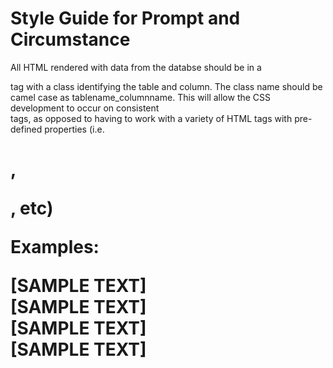Style Guide for Prompt and Circumstance
=======================================

All HTML rendered with data from the databse should be in a <div> tag with a class identifying the table and column.  The class name should be camel case as tablename_columnname.  This will allow the CSS development to occur on consistent <div> tags, as opposed to having to work with a variety of HTML tags with pre-defined properties (i.e. <h1>, <p>, etc)

Examples:
<div class="prompt_title">[SAMPLE TEXT]</div>
<div class="prompt_description">[SAMPLE TEXT]</div>

<div class="response_body">[SAMPLE TEXT]</div>
<div class="response_score">[SAMPLE TEXT]</div>






